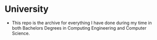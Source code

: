 # University

- This repo is the archive for everything I have done during my time in both Bachelors Degrees in Computing Engineering and Computer Science.